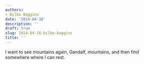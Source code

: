 ```yaml
---
authors:
- Bilbo Baggins
date: '2014-04-16'
description: ''
draft: true
slug: 2014-04-16-bilbo-baggins
title: ''
---
```

I want to see mountains again, Gandalf, mountains, and then find somewhere where I can rest.



